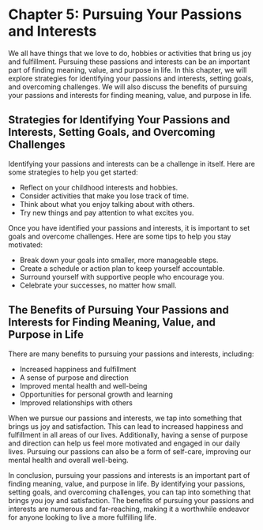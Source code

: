 Chapter 5: Pursuing Your Passions and Interests
===============================================

We all have things that we love to do, hobbies or activities that bring us joy and fulfillment. Pursuing these passions and interests can be an important part of finding meaning, value, and purpose in life. In this chapter, we will explore strategies for identifying your passions and interests, setting goals, and overcoming challenges. We will also discuss the benefits of pursuing your passions and interests for finding meaning, value, and purpose in life.

Strategies for Identifying Your Passions and Interests, Setting Goals, and Overcoming Challenges
------------------------------------------------------------------------------------------------

Identifying your passions and interests can be a challenge in itself. Here are some strategies to help you get started:

* Reflect on your childhood interests and hobbies.
* Consider activities that make you lose track of time.
* Think about what you enjoy talking about with others.
* Try new things and pay attention to what excites you.

Once you have identified your passions and interests, it is important to set goals and overcome challenges. Here are some tips to help you stay motivated:

* Break down your goals into smaller, more manageable steps.
* Create a schedule or action plan to keep yourself accountable.
* Surround yourself with supportive people who encourage you.
* Celebrate your successes, no matter how small.

The Benefits of Pursuing Your Passions and Interests for Finding Meaning, Value, and Purpose in Life
----------------------------------------------------------------------------------------------------

There are many benefits to pursuing your passions and interests, including:

* Increased happiness and fulfillment
* A sense of purpose and direction
* Improved mental health and well-being
* Opportunities for personal growth and learning
* Improved relationships with others

When we pursue our passions and interests, we tap into something that brings us joy and satisfaction. This can lead to increased happiness and fulfillment in all areas of our lives. Additionally, having a sense of purpose and direction can help us feel more motivated and engaged in our daily lives. Pursuing our passions can also be a form of self-care, improving our mental health and overall well-being.

In conclusion, pursuing your passions and interests is an important part of finding meaning, value, and purpose in life. By identifying your passions, setting goals, and overcoming challenges, you can tap into something that brings you joy and satisfaction. The benefits of pursuing your passions and interests are numerous and far-reaching, making it a worthwhile endeavor for anyone looking to live a more fulfilling life.
